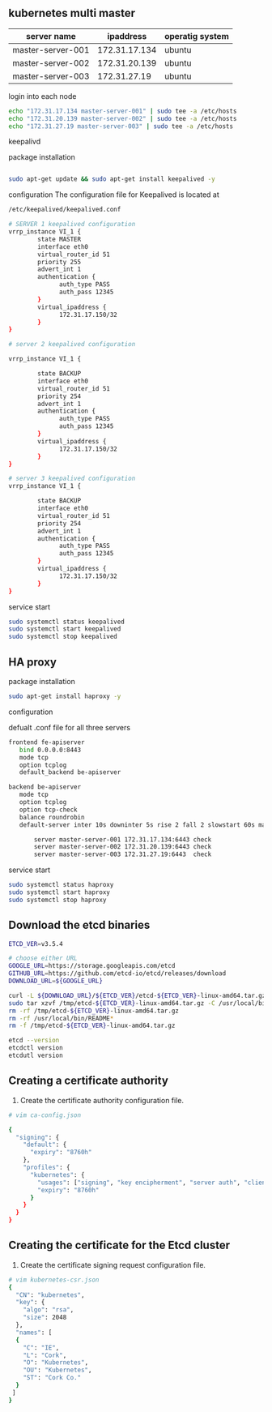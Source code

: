 ## kubernetes multi master

|server name| ipaddress| operatig system |
|---|---|---|
|master-server-001| 172.31.17.134|ubuntu|
|master-server-002|172.31.20.139|ubuntu|
|master-server-003|172.31.27.19|ubuntu|


login into each node

```bash
echo "172.31.17.134 master-server-001" | sudo tee -a /etc/hosts
echo "172.31.20.139 master-server-002" | sudo tee -a /etc/hosts
echo "172.31.27.19 master-server-003" | sudo tee -a /etc/hosts
```
keepalivd  

package installation 

```bash

sudo apt-get update && sudo apt-get install keepalived -y

```
configuration 
The configuration file for Keepalived is located at
~~~bash
/etc/keepalived/keepalived.conf
~~~

```bash
# SERVER 1 keepalived configuration
vrrp_instance VI_1 {
        state MASTER
        interface eth0
        virtual_router_id 51
        priority 255
        advert_int 1
        authentication {
              auth_type PASS
              auth_pass 12345
        }
        virtual_ipaddress {
              172.31.17.150/32
        }
}

```
```bash
# server 2 keepalived configuration

vrrp_instance VI_1 {

        state BACKUP
        interface eth0
        virtual_router_id 51
        priority 254
        advert_int 1
        authentication {
              auth_type PASS
              auth_pass 12345
        }
        virtual_ipaddress {
              172.31.17.150/32
        }
}

```
```bash
# server 3 keepalived configuration
vrrp_instance VI_1 {

        state BACKUP
        interface eth0
        virtual_router_id 51
        priority 254
        advert_int 1
        authentication {
              auth_type PASS
              auth_pass 12345
        }
        virtual_ipaddress {
              172.31.17.150/32
        }
}

```
service start

```bash
sudo systemctl status keepalived
sudo systemctl start keepalived
sudo systemctl stop keepalived
```

## HA proxy 

package installation

~~~bash
sudo apt-get install haproxy -y
~~~

configuration

defualt .conf file for all three servers 

~~~bash
frontend fe-apiserver
   bind 0.0.0.0:8443
   mode tcp
   option tcplog
   default_backend be-apiserver

backend be-apiserver
   mode tcp
   option tcplog
   option tcp-check
   balance roundrobin
   default-server inter 10s downinter 5s rise 2 fall 2 slowstart 60s maxconn 250 maxqueue 256 weight 100

       server master-server-001 172.31.17.134:6443 check
       server master-server-002 172.31.20.139:6443 check
       server master-server-003 172.31.27.19:6443  check
~~~

service start 

~~~bash
sudo systemctl status haproxy
sudo systemctl start haproxy
sudo systemctl stop haproxy
~~~

## Download the etcd binaries

~~~bash
ETCD_VER=v3.5.4

# choose either URL
GOOGLE_URL=https://storage.googleapis.com/etcd
GITHUB_URL=https://github.com/etcd-io/etcd/releases/download
DOWNLOAD_URL=${GOOGLE_URL}

curl -L ${DOWNLOAD_URL}/${ETCD_VER}/etcd-${ETCD_VER}-linux-amd64.tar.gz -o /tmp/etcd-${ETCD_VER}-linux-amd64.tar.gz
sudo tar xzvf /tmp/etcd-${ETCD_VER}-linux-amd64.tar.gz -C /usr/local/bin/ --strip-components=1
rm -rf /tmp/etcd-${ETCD_VER}-linux-amd64.tar.gz
rm -rf /usr/local/bin/README*
rm -f /tmp/etcd-${ETCD_VER}-linux-amd64.tar.gz

etcd --version
etcdctl version
etcdutl version

~~~

## Creating a certificate authority

1. Create the certificate authority configuration file.

~~~bash
# vim ca-config.json

{
  "signing": {
    "default": {
      "expiry": "8760h"
    },
    "profiles": {
      "kubernetes": {
        "usages": ["signing", "key encipherment", "server auth", "client auth"],
        "expiry": "8760h"
      }
    }
  }
}

~~~

## Creating the certificate for the Etcd cluster

1. Create the certificate signing request configuration file.

~~~bash
# vim kubernetes-csr.json
{
  "CN": "kubernetes",
  "key": {
    "algo": "rsa",
    "size": 2048
  },
  "names": [
  {
    "C": "IE",
    "L": "Cork",
    "O": "Kubernetes",
    "OU": "Kubernetes",
    "ST": "Cork Co."
  }
 ]
}

~~~

##

~~~bash

~~~









